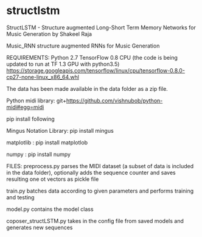# structlstm
StructLSTM - Structure augmented Long-Short Term Memory Networks for Music Generation 
by Shakeel Raja

Music_RNN
structure augmented RNNs for Music Generation


REQUIREMENTS:
Python 2.7
TensorFlow 0.8 CPU
(the code is being updated to run at TF 1.3 GPU with python3.5) https://storage.googleapis.com/tensorflow/linux/cpu/tensorflow-0.8.0-cp27-none-linux_x86_64.whl



The data has been made available in the data folder as a zip file. 


Python midi library:
git+https://github.com/vishnubob/python-midi#egg=midi


pip install following

Mingus Notation Library:
pip install mingus


matplotlib :
pip install matplotlob


numpy :
pip install numpy


FILES:
preprocess.py
parses the MIDI dataset (a subset of data is included in the data folder), optionally adds the sequence counter and saves resulting one ot vectors as pickle file

train.py
batches data according to given parameters and performs training and testing

model.py
contains the model class

coposer_structLSTM.py
takes in the config file from saved models and generates new sequences
